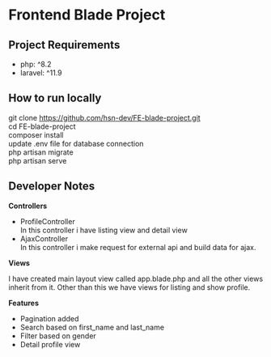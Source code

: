 
# Frontend Blade Project

## Project Requirements
* php: ^8.2
* laravel: ^11.9

## How to run locally
git clone https://github.com/hsn-dev/FE-blade-project.git <br>
cd FE-blade-project <br>
composer install <br>
update .env file for database connection <br>
php artisan migrate <br>
php artisan serve <br>

## Developer Notes
**Controllers**

* ProfileController <br>
    In this controller i have listing view and detail view
* AjaxController <br>
    In this controller i make request for external api and build data for ajax.

**Views**

I have created main layout view called app.blade.php and all the other views inherit from it. Other than this we have views for listing and show profile.

**Features**

* Pagination added
* Search based on first_name and last_name
* Filter based on gender
* Detail profile view